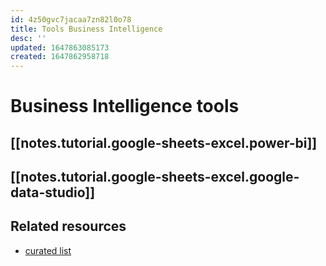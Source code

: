 ```yaml
---
id: 4z50gvc7jacaa7zn82l0o78
title: Tools Business Intelligence
desc: ''
updated: 1647863085173
created: 1647862958718
---
```

# Business Intelligence tools

## [[notes.tutorial.google-sheets-excel.power-bi]]

## [[notes.tutorial.google-sheets-excel.google-data-studio]]

## Related resources

- [curated list](https://github.com/thenaturalist/awesome-business-intelligence)
